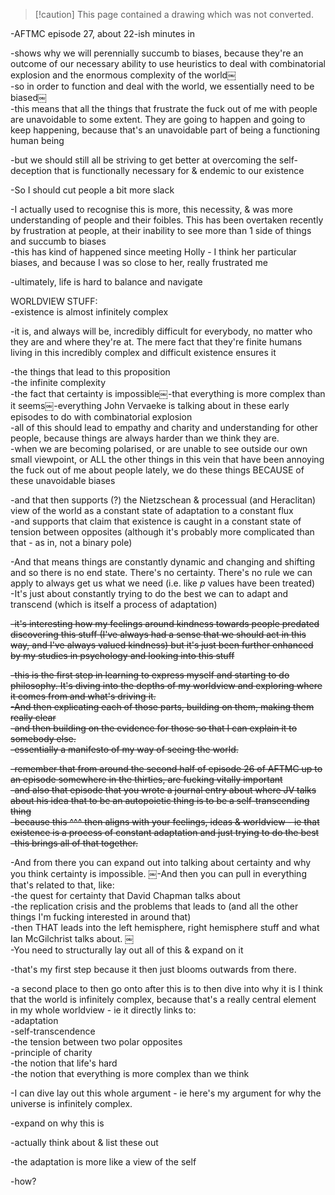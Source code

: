 > [!caution] This page contained a drawing which was not converted.   

-AFTMC episode 27, about 22-ish minutes in
 
-shows why we will perennially succumb to biases, because they're an outcome of our necessary ability to use heuristics to deal with combinatorial explosion and the enormous complexity of the world￼  
-so in order to function and deal with the world, we essentially need to be biased￼  
-this means that all the things that frustrate the fuck out of me with people are unavoidable to some extent. They are going to happen and going to keep happening, because that's an unavoidable part of being a functioning human being
 
-but we should still all be striving to get better at overcoming the self-deception that is functionally necessary for & endemic to our existence
 
-So I should cut people a bit more slack
 
-I actually used to recognise this is more, this necessity, & was more understanding of people and their foibles. This has been overtaken recently by frustration at people, at their inability to see more than 1 side of things and succumb to biases  
-this has kind of happened since meeting Holly - I think her particular biases, and because I was so close to her, really frustrated me
 
-ultimately, life is hard to balance and navigate
    
WORLDVIEW STUFF:  
-existence is almost infinitely complex
 
-it is, and always will be, incredibly difficult for everybody, no matter who they are and where they're at. The mere fact that they're finite humans living in this incredibly complex and difficult existence ensures it
 
-the things that lead to this proposition  
-the infinite complexity  
-the fact that certainty is impossible￼-that everything is more complex than it seems￼-everything John Vervaeke is talking about in these early episodes to do with combinatorial explosion  
-all of this should lead to empathy and charity and understanding for other people, because things are always harder than we think they are.  
-when we are becoming polarised, or are unable to see outside our own small viewpoint, or ALL the other things in this vein that have been annoying the fuck out of me about people lately, we do these things BECAUSE of these unavoidable biases
 
-and that then supports (?) the Nietzschean & processual (and Heraclitan) view of the world as a constant state of adaptation to a constant flux  
-and supports that claim that existence is caught in a constant state of tension between opposites (although it's probably more complicated than that - as in, not a binary pole)
 
-And that means things are constantly dynamic and changing and shifting and so there is no end state. There's no certainty. There's no rule we can apply to always get us what we need (i.e. like _p_ values have been treated)  
-It's just about constantly trying to do the best we can to adapt and transcend (which is itself a process of adaptation)
 
~~-it's interesting how my feelings around kindness towards people predated discovering this stuff (I've always had a sense that we should act in this way, and I've always valued kindness) but it's just been further enhanced by my studies in psychology and looking into this stuff~~
 
~~-this is the first step in learning to express myself and starting to do philosophy. It's diving into the depths of my worldview and exploring where it comes from and what's driving it.~~  
~~-And then explicating each of those parts, building on them, making them really clear~~  
~~-and then building on the evidence for those so that I can explain it to somebody else.~~  
~~-essentially a manifesto of my way of seeing the world.~~
 
~~-remember that from around the second half of episode 26 of AFTMC up to an episode somewhere in the thirties, are fucking vitally important~~  
~~-and also that episode that you wrote a journal entry about where JV talks about his idea that to be an autopoietic thing is to be a self-transcending thing~~  
~~-because this ^^^ then aligns with your feelings, ideas & worldview - ie that existence is a process of constant adaptation and just trying to do the best~~  
~~-this brings all of that together.~~
 
-And from there you can expand out into talking about certainty and why you think certainty is impossible. ￼-And then you can pull in everything that's related to that, like:  
-the quest for certainty that David Chapman talks about  
-the replication crisis and the problems that leads to (and all the other things I'm fucking interested in around that)  
-then THAT leads into the left hemisphere, right hemisphere stuff and what Ian McGilchrist talks about. ￼  
-You need to structurally lay out all of this & expand on it
 
-that's my first step because it then just blooms outwards from there.
 
-a second place to then go onto after this is to then dive into why it is I think that the world is infinitely complex, because that's a really central element in my whole worldview - ie it directly links to:  
-adaptation  
-self-transcendence  
-the tension between two polar opposites  
-principle of charity  
-the notion that life's hard  
-the notion that everything is more complex than we think
 
-I can dive lay out this whole argument - ie here's my argument for why the universe is infinitely complex.

-expand on why this is

-actually think about & list these out

-the adaptation is more like a view of the self

-how?